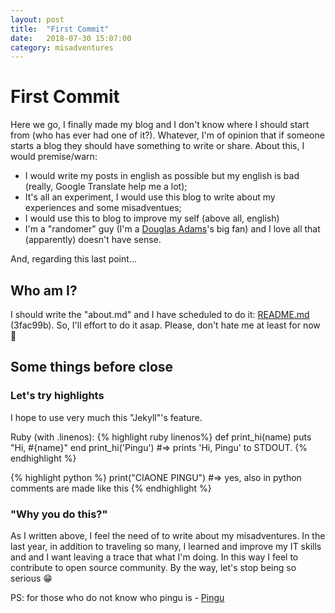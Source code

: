 ```yaml
---
layout: post
title:  "First Commit"
date:   2018-07-30 15:07:00
category: misadventures
---
```

# First Commit

Here we go, I finally made my blog and I don't know where I should start from (who has ever had one of it?).
Whatever, I'm of opinion that if someone starts a blog they should have something to write or share.
About this, I would premise/warn:

- I would write my posts in english as possible but my english is bad (really, Google Translate help me a lot);
- It's all an experiment, I would use this blog to write about my experiences and some misadventues;
- I would use this to blog to improve my self (above all, english)
- I'm a "randomer" guy (I'm a [Douglas Adams][Douglas_Adams]'s big fan) and I love all that (apparently) doesn't have sense.

And, regarding this last point...

## Who am I?

I should write the "about.md" and I have scheduled to do it:
[README.md][readme_me] (3fac99b).
So, I'll effort to do it asap. Please, don't hate me at least for now 🧙

## Some things before close

### Let's try highlights

I hope to use very much this "Jekyll"'s feature.

Ruby (with .linenos):
{% highlight ruby linenos%}
def print_hi(name)
  puts "Hi, #{name}"
end
print_hi('Pingu')
#=> prints 'Hi, Pingu' to STDOUT.
{% endhighlight %}

{% highlight python %}
print("CIAONE PINGU")
#=> yes, also in python comments are made like this
{% endhighlight %}

### "Why you do this?"

As I written above, I feel the need of to write about my misadventures.
In the last year, in addition to traveling so many, I learned and improve my IT skills and  and I want leaving a trace that what I'm doing.
In this way I feel to contribute to open source community.
By the way, let's stop being so serious 😁

PS: for those who do not know who pingu is - [Pingu](https://en.wikipedia.org/wiki/Pingu)

[Douglas_Adams]: https://en.wikipedia.org/wiki/Douglas_Adams
[readme_me]: https://github.com/x21Kenobi/x21kenobi.github.io/blob/3fac99bcee4d40f53c0e93fab3dcfec13b31439a/README.md
